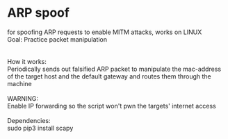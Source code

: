 # ARP spoof
for spoofing ARP requests to enable MITM attacks, works on LINUX\
Goal: Practice packet manipulation\
\
\
How it works:\
Periodically sends out falsified ARP packet to manipulate the mac-address of the target host and the default gateway and routes them through the machine\
\
WARNING:\
Enable IP forwarding so the script won't pwn the targets' internet access\
\
Dependencies:\
sudo pip3 install scapy
